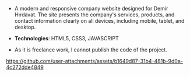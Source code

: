 - A modern and responsive company website designed for Demir Hırdavat. The site presents the company's services, products, and contact information clearly on all devices, including mobile, tablet, and desktop.
  
- **Technologies**: HTML5, CSS3, JAVASCRIPT
  
- As it is freelance work, I cannot publish the code of the project.


https://github.com/user-attachments/assets/b1649d87-31b4-481b-9d0a-4c272dde4849